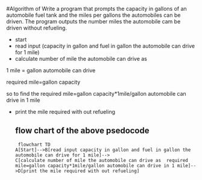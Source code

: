 #Algorithm of
Write a program that prompts the capacity in gallons of an automobile fuel tank and the miles per gallons
the automobiles can be driven. The program outputs the number miles the automobile cam be driven
without refueling.

* start
* read input (capacity in gallon and fuel in gallon the automobile can drive for 1 mile)
* calculate number of mile the automobile can drive as
  
 1 mile = gallon automobile can drive
  
  required mile=gallon capacity
  
  so to find the required mile=gallon capacity*1mile/gallon automobile can drive in 1 mile
  * print the mile required with out refueling

    ## flow chart of the above psedocode
    ```mermaid
     flowchart TD
    A[Start]-->B[read input capacity in gallon and fuel in gallon the automobile can drive for 1 mile]-->
    C[calculate number of mile the automobile can drive as  required mile=gallon capacity*1mile/gallon automobile can drive in 1 mile]-->D[print the mile required with out refueling]
  
